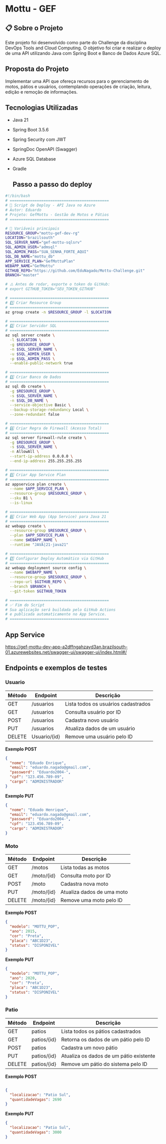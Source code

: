 # Mottu - GEF

## 📋 Sobre o Projeto
Este projeto foi desenvolvido como parte do Challenge da disciplina DevOps Tools and Cloud Computing.
O objetivo foi criar e realizar o deploy de uma API utilizando Java com Spring Boot e Banco de Dados Azure SQL.

## Proposta do Projeto
Implementar uma API que ofereça recursos para o gerenciamento de motos, pátios e usuários, contemplando operações de criação, leitura, edição e remoção de informações.

## Tecnologias Utilizadas

- Java 21  
- Spring Boot 3.5.6  
- Spring Security com JWT  
- SpringDoc OpenAPI (Swagger)  
- Azure SQL Database  
- Gradle

  ## Passo a passo do deploy
```bash
#!/bin/bash
# ============================================
# 🚀 Script de Deploy - API Java no Azure
# Autor: Eduardo
# Projeto: GefMottu - Gestão de Motos e Pátios
# ============================================

# 🔑 Variáveis principais
RESOURCE_GROUP="mottu-gef-dev-rg"
LOCATION="brazilsouth"
SQL_SERVER_NAME="gef-mottu-sqlsrv"
SQL_ADMIN_USER="admsql"
SQL_ADMIN_PASS="SUA_SENHA_FORTE_AQUI"
SQL_DB_NAME="mottu_db"
APP_SERVICE_PLAN="GefMottuPlan"
WEBAPP_NAME="GefMottu"
GITHUB_REPO="https://github.com/EduNagado/Mottu-Challenge.git"
BRANCH="master"

# ⚠️ Antes de rodar, exporte o token do GitHub:
# export GITHUB_TOKEN="SEU_TOKEN_GITHUB"

# ============================================
# 1️⃣ Criar Resource Group
# ============================================
az group create -n $RESOURCE_GROUP -l $LOCATION

# ============================================
# 2️⃣ Criar Servidor SQL
# ============================================
az sql server create \
  -l $LOCATION \
  -g $RESOURCE_GROUP \
  -n $SQL_SERVER_NAME \
  -u $SQL_ADMIN_USER \
  -p $SQL_ADMIN_PASS \
  --enable-public-network true

# ============================================
# 3️⃣ Criar Banco de Dados
# ============================================
az sql db create \
  -g $RESOURCE_GROUP \
  -s $SQL_SERVER_NAME \
  -n $SQL_DB_NAME \
  --service-objective Basic \
  --backup-storage-redundancy Local \
  --zone-redundant false

# ============================================
# 4️⃣ Criar Regra de Firewall (Acesso Total)
# ============================================
az sql server firewall-rule create \
  -g $RESOURCE_GROUP \
  -s $SQL_SERVER_NAME \
  -n AllowAll \
  --start-ip-address 0.0.0.0 \
  --end-ip-address 255.255.255.255

# ============================================
# 5️⃣ Criar App Service Plan
# ============================================
az appservice plan create \
  --name $APP_SERVICE_PLAN \
  --resource-group $RESOURCE_GROUP \
  --sku B1 \
  --is-linux

# ============================================
# 6️⃣ Criar Web App (App Service) para Java 21
# ============================================
az webapp create \
  --resource-group $RESOURCE_GROUP \
  --plan $APP_SERVICE_PLAN \
  --name $WEBAPP_NAME \
  --runtime "JAVA|21-java21"

# ============================================
# 7️⃣ Configurar Deploy Automático via GitHub
# ============================================
az webapp deployment source config \
  --name $WEBAPP_NAME \
  --resource-group $RESOURCE_GROUP \
  --repo-url $GITHUB_REPO \
  --branch $BRANCH \
  --git-token $GITHUB_TOKEN

# ============================================
# ✅ Fim do Script
# Sua aplicação será buildada pelo GitHub Actions
# e publicada automaticamente no App Service.
# ============================================

```
## App Service
https://gef-mottu-dev-app-a2dffngahzayd3an.brazilsouth-01.azurewebsites.net/swagger-ui/swagger-ui/index.html#/

## Endpoints e exemplos de testes

### Usuario
| Método | Endpoint           | Descrição                       |
|--------|--------------------|--------------------------------|
| GET    | /usuarios            | Lista todos os usuários cadastrados      |
| GET    | /usuarios            | Consulta usuário por ID                  |
| POST   | /usuarios            | Cadastra novo usuário                    |
| PUT    | /usuarios            | Atualiza dados de um usuário             |
| DELETE | Usuario/{id}         | Remove uma usuário pelo ID               |

**Exemplo POST**
```json
{
  "nome": "Eduado Enrique",
  "email": "eduardo.nagado@gmail.com",
  "password": "Eduardo2004-",
  "cpf": "123.456.789-09",
  "cargo": "ADMINISTRADOR"
}
```
**Exemplo PUT**
```json
{
  "nome": "Eduado Henrique",
  "email": "eduardo.nagado@gmail.com",
  "password": "Eduardo2004-",
  "cpf": "123.456.789-09",
  "cargo": "ADMINISTRADOR"
}
```

### Moto
| Método | Endpoint           | Descrição                       |
|--------|--------------------|--------------------------------|
| GET    | /motos             | Lista todas as motos                        |
| GET    | /moto/{id}         | Consulta moto por ID                        |
| POST   | /moto              | Cadastra nova moto                          |
| PUT    | /moto/{id}         | Atualiza dados de uma moto                  |
| DELETE | /moto/{id}         | Remove uma moto pelo ID                     |

**Exemplo POST**
```json
{
  "modelo": "MOTTU_POP",
  "ano": 2015,
  "cor": "Preta",
  "placa": "ABC1D23",
  "status": "DISPONIVEL"
}
```

**Exemplo PUT**
```json
{
  "modelo": "MOTTU_POP",
  "ano": 2020,
  "cor": "Preta",
  "placa": "ABC1D23",
  "status": "DISPONIVEL"
}
```

### Patio
| Método | Endpoint           | Descrição                       |
|--------|--------------------|--------------------------------|
| GET    | patios             | Lista todos os pátios cadastrados          |
| GET    | patios/{id}        | Retorna os dados de um pátio pelo ID       |
| POST   | patios             | Cadastra um novo pátio                     |
| PUT    | patios/{id}        | Atualiza os dados de um pátio existente    |
| DELETE | patios/{id}        | Remove um pátio do sistema pelo ID         |


**Exemplo POST**
```json

{
  "localizacao": "Patio Sul",
  "quantidadeVagas": 2690
}
```

**Exemplo PUT**
```json
{
  "localizacao": "Patio Sul",
  "quantidadeVagas": 3000
}
```
